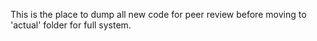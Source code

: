 This is the place to dump all new code for peer review before moving to 'actual' folder for full system.

